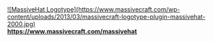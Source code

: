 <a href="https://www.massivecraft.com/massivehat">
![MassiveHat Logotype](https://www.massivecraft.com/wp-content/uploads/2013/03/massivecraft-logotype-plugin-massivehat-2000.jpg)<br>
<b>https://www.massivecraft.com/massivehat</b></a>
